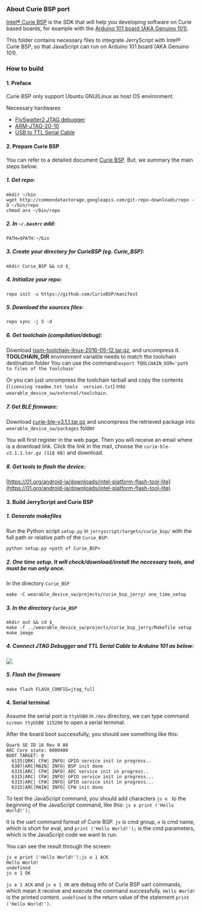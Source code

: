 ### About Curie BSP port
[Intel® Curie BSP](https://github.com/CurieBSP/main/blob/master/README.rst) is the SDK that will help you developing software on Curie based boards, for example with the [Arduino 101 board (AKA Genuino 101)](https://www.arduino.cc/en/Main/ArduinoBoard101).

This folder contains necessary files to integrate JerryScript with Intel® Curie BSP, so that JavaScript can run on Arduino 101 board (AKA Genuino 101).

### How to build
#### 1. Preface

Curie BSP only support Ubuntu GNU/Linux as host OS environment.

Necessary hardwares
* [FlySwatter2 JTAG debugger](https://www.tincantools.com/wiki/Flyswatter2)
* [ARM-JTAG-20-10](https://www.amazon.com/PACK-ARM-JTAG-20-10-Micro-JTAG-adapter/dp/B010ATK9OC/ref=sr_1_1?ie=UTF8&qid=1469635131&sr=8-1&keywords=ARM+Micro+JTAG+Connector)
* [USB to TTL Serial Cable](https://www.adafruit.com/products/954)

#### 2. Prepare Curie BSP

You can refer to a detailed document [Curie BSP](https://github.com/CurieBSP/main/releases). But, we summary the main steps below:

##### 1. Get repo:
```
mkdir ~/bin
wget http://commondatastorage.googleapis.com/git-repo-downloads/repo -O ~/bin/repo
chmod a+x ~/bin/repo
```

##### 2. In ``~/.bashrc`` add:
```
PATH=$PATH:~/bin
```

##### 3. Create your directory for CurieBSP (eg. Curie_BSP):
```
mkdir Curie_BSP && cd $_
```

##### 4. Initialize your repo:
```
repo init -u https://github.com/CurieBSP/manifest
```

##### 5. Download the sources files:
```
repo sync -j 5 -d
```

##### 6. Get toolchain (compilation/debug):
Download [issm-toolchain-linux-2016-05-12.tar.gz](https://software.intel.com/en-us/articles/issm-toolchain-only-download), and uncompress it.
**TOOLCHAIN_DIR** environment variable needs to match the toolchain destination folder
You can use the command:``export TOOLCHAIN_DIR='path to files of the toolchain'``

Or you can just uncompress the toolchain tarball and copy the contents (`licensing readme.txt tools  version.txt`) into `wearable_device_sw/external/toolchain`.

##### 7. Get BLE firmware:
Download [curie-ble-v3.1.1.tar.gz]( https://registrationcenter.intel.com/en/forms/?productid=2783) and uncompress the retrieved package into ``wearable_device_sw/packages`` folder

You will first register in the web page. Then you will receive an email where is a download link. Click the link in the mail, choose the `curie-ble-v3.1.1.tar.gz (118 KB)` and download.

##### 8. Get tools to flash the device:
[https://01.org/android-ia/downloads/intel-platform-flash-tool-lite](https://01.org/android-ia/downloads/intel-platform-flash-tool-lite)


#### 3. Build JerryScript and Curie BSP
##### 1. Generate makefiles
Run the Python script ``setup.py`` in ``jerryscript/targets/curie_bsp/`` with the full path or relative path of the ``Curie_BSP``:
```
python setup.py <path of Curie_BSP>
```

##### 2. One time setup. It will check/download/install the necessary tools, and must be run only once.
In the directory ``Curie_BSP``
```
make -C wearable_device_sw/projects/curie_bsp_jerry/ one_time_setup
```

##### 3. In the directory ``Curie_BSP``
```
mkdir out && cd $_
make -f ../wearable_device_sw/projects/curie_bsp_jerry/Makefile setup
make image
```

##### 4. Connect JTAG Debugger and TTL Serial Cable to Arduino 101 as below:
![](./image/connect.png)

##### 5. Flash the firmware
```
make flash FLASH_CONFIG=jtag_full
```


#### 4. Serial terminal
Assume the serial port is ``ttyUSB0`` in ``/dev`` directory, we can type command ``screen ttyUSB0 115200`` to open a serial terminal.

After the board boot successfully, you should see something like this:
```
Quark SE ID 16 Rev 0 A0
ARC Core state: 0000400
BOOT TARGET: 0
  6135|QRK| CFW| INFO| GPIO service init in progress..
  6307|ARC|MAIN| INFO| BSP init done
  6315|ARC| CFW| INFO| ADC service init in progress..
  6315|ARC| CFW| INFO| GPIO service init in progress...
  6315|ARC| CFW| INFO| GPIO service init in progress...
  6315|ARC|MAIN| INFO| CFW init done
```
To test the JavaScript command, you should add characters ``js e `` to the beginning of the JavaScript command, like this:
``js e print ('Hello World!');``

It is the uart command format of Curie BSP. `js` is cmd group, `e` is cmd name, which is short for eval,  and `print ('Hello World!');` is the cmd parameters, which is the JavaScript code we want to run.

You can see the result through the screen:
```
js e print ('Hello World!');js e 1 ACK
Hello World!
undefined
js e 1 OK
```

`js e 1 ACK` and `js e 1 OK` are debug info of Curie BSP uart commands, which mean it receive and execute the command successfully. `Hello World!` is the printed content. `undefined` is the return value of the statement `print ('Hello World!')`.
